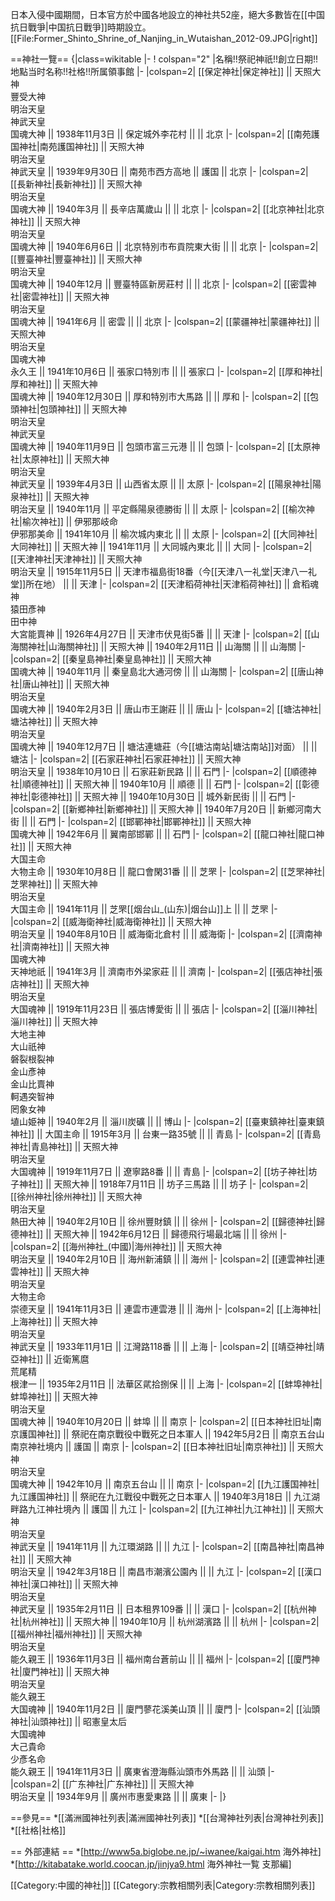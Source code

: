 日本入侵中國期間，日本官方於中國各地設立的神社共52座，絕大多數皆在[[中国抗日戰爭|中国抗日戰爭]]時期設立。
[[File:Former_Shinto_Shrine_of_Nanjing_in_Wutaishan_2012-09.JPG|right]]

==神社一覽==
{|class=wikitable
|-
! colspan="2" |名稱!!祭祀神祇!!創立日期!!地點当时名称!!社格!!所属領事館
|-
|colspan=2| [[保定神社|保定神社]] || 天照大神</small><br>豐受大神</small><br>明治天皇</small><br>神武天皇</small><br>国魂大神 || 1938年11月3日 || 保定城外李花村 ||  || 北京
|-
|colspan=2| [[南苑護国神社|南苑護国神社]] || 天照大神</small><br>明治天皇</small><br>神武天皇 || 1939年9月30日 || 南苑市西方高地 || 護国 || 北京
|-
|colspan=2| [[長新神社|長新神社]] || 天照大神</small><br>明治天皇</small><br>国魂大神 || 1940年3月 || 長辛店萬歲山 ||  || 北京
|-
|colspan=2| [[北京神社|北京神社]] || 天照大神</small><br>明治天皇</small><br>国魂大神 || 1940年6月6日 || 北京特別市布貢院東大街 ||  || 北京
|-
|colspan=2| [[豐臺神社|豐臺神社]] || 天照大神</small><br>明治天皇</small><br>国魂大神 || 1940年12月 || 豐臺特區新房莊村 ||  || 北京
|-
|colspan=2| [[密雲神社|密雲神社]] || 天照大神</small><br>明治天皇</small><br>国魂大神 || 1941年6月 || 密雲 ||  || 北京
|-
|colspan=2| [[蒙疆神社|蒙疆神社]] || 天照大神</small><br>明治天皇</small><br>国魂大神</small><br>永久王 || 1941年10月6日 || 張家口特別市 ||  || 張家口
|-
|colspan=2| [[厚和神社|厚和神社]] || 天照大神</small><br>国魂大神 || 1940年12月30日 || 厚和特別市大馬路 ||  || 厚和
|-
|colspan=2| [[包頭神社|包頭神社]] || 天照大神</small><br>明治天皇</small><br>神武天皇</small><br>国魂大神 || 1940年11月9日 || 包頭市富三元港 ||  || 包頭
|-
|colspan=2| [[太原神社|太原神社]] || 天照大神</small><br>明治天皇</small><br>神武天皇 || 1939年4月3日 || 山西省太原 ||  || 太原
|-
|colspan=2| [[陽泉神社|陽泉神社]] || 天照大神</small><br>明治天皇 || 1940年11月 || 平定縣陽泉德勝街 ||  || 太原
|-
|colspan=2| [[榆次神社|榆次神社]] || 伊邪那岐命</small><br>伊邪那美命 || 1941年10月 || 榆次城内東北 ||  || 太原
|-
|colspan=2| [[大同神社|大同神社]] || 天照大神 || 1941年11月 || 大同城內東北 ||  || 大同
|-
|colspan=2| [[天津神社|天津神社]] || 天照大神</small><br>明治天皇 || 1915年11月5日 || 天津市福島街18番（今[[天津八一礼堂|天津八一礼堂]]所在地） ||  || 天津
|-
|colspan=2| [[天津稻荷神社|天津稻荷神社]] || 倉稻魂神</small><br>猿田彥神</small><br>田中神</small><br>大宮能賣神 || 1926年4月27日 || 天津市伏見街5番 ||  || 天津
|-
|colspan=2| [[山海關神社|山海關神社]] || 天照大神 || 1940年2月11日 || 山海關 ||  || 山海關
|-
|colspan=2| [[秦皇島神社|秦皇島神社]] || 天照大神</small><br>国魂大神 || 1940年11月 || 秦皇島北大通河傍 ||  || 山海關
|-
|colspan=2| [[唐山神社|唐山神社]] || 天照大神</small><br>明治天皇</small><br>国魂大神 || 1940年2月3日 || 唐山市王謝莊 ||  || 唐山
|-
|colspan=2| [[塘沽神社|塘沽神社]] || 天照大神</small><br>明治天皇</small><br>国魂大神 || 1940年12月7日 || 塘沽連塘莊（今[[塘沽南站|塘沽南站]]对面） ||  || 塘沽
|-
|colspan=2| [[石家莊神社|石家莊神社]] || 天照大神</small><br>明治天皇 || 1938年10月10日 || 石家莊新民路 ||  || 石門
|-
|colspan=2| [[順德神社|順德神社]] || 天照大神 || 1940年10月 || 順德 ||  || 石門
|-
|colspan=2| [[彰德神社|彰德神社]] || 天照大神 || 1940年10月30日 || 城外新民街 ||  || 石門
|-
|colspan=2| [[新鄉神社|新鄉神社]] || 天照大神 || 1940年7月20日 || 新鄉河南大街 ||  || 石門
|-
|colspan=2| [[邯鄲神社|邯鄲神社]] || 天照大神</small><br>国魂大神 || 1942年6月 || 翼南部邯鄲 ||  || 石門
|-
|colspan=2| [[龍口神社|龍口神社]] || 天照大神</small><br>大国主命</small><br>大物主命 || 1930年10月8日 || 龍口會閑31番 ||  || 芝罘
|-
|colspan=2| [[芝罘神社|芝罘神社]] || 天照大神</small><br>明治天皇</small><br>大国主命 || 1941年11月 || 芝罘[[烟台山_(山东)|烟台山]]上 ||  || 芝罘
|-
|colspan=2| [[威海衛神社|威海衛神社]] || 天照大神</small><br>明治天皇 || 1940年8月10日 || 威海衛北倉村 ||  || 威海衛
|-
|colspan=2| [[濟南神社|濟南神社]] || 天照大神</small><br>国魂大神</small><br>天神地祇 || 1941年3月 || 濟南市外梁家莊 ||  || 濟南
|-
|colspan=2| [[張店神社|張店神社]] || 天照大神</small><br>明治天皇</small><br>大国魂神 || 1919年11月23日 || 張店博愛街 ||  || 張店
|-
|colspan=2| [[淄川神社|淄川神社]] || 天照大神</small><br>大地主神</small><br>大山祇神</small><br>磐裂根裂神</small><br>金山彥神</small><br>金山比賣神</small><br>軻遇突智神</small><br>罔象女神</small><br>埴山姫神 || 1940年2月 || 淄川炭礦 ||  || 博山
|-
|colspan=2| [[臺東鎮神社|臺東鎮神社]] || 大国主命 || 1915年3月 || 台東一路35號 ||  || 青島
|-
|colspan=2| [[青島神社|青島神社]] || 天照大神</small><br>明治天皇</small><br>大国魂神 || 1919年11月7日 || 遼寧路8番 ||  || 青島
|-
|colspan=2| [[坊子神社|坊子神社]] || 天照大神 || 1918年7月11日 || 坊子三馬路 ||  || 坊子
|-
|colspan=2| [[徐州神社|徐州神社]] || 天照大神</small><br>明治天皇</small><br>熱田大神 || 1940年2月10日 || 徐州豐財鎮 ||  || 徐州
|-
|colspan=2| [[歸德神社|歸德神社]] || 天照大神 || 1942年6月12日 || 歸德飛行場最北端 ||  || 徐州
|-
|colspan=2| [[海州神社_(中國)|海州神社]] || 天照大神</small><br>明治天皇 || 1940年2月10日 || 海州新浦鎮 ||  || 海州
|-
|colspan=2| [[連雲神社|連雲神社]] || 天照大神</small><br>明治天皇</small><br>大物主命</small><br>崇德天皇 || 1941年11月3日 || 連雲市連雲港 ||  || 海州
|-
|colspan=2| [[上海神社|上海神社]] || 天照大神</small><br>明治天皇</small><br>神武天皇 || 1933年11月1日 || 江灣路118番 ||  || 上海
|-
|colspan=2| [[靖亞神社|靖亞神社]] || 近衛篤麿</small><br>荒尾精</small><br>根津一 || 1935年2月11日 || 法華区貮拾捌保 ||  || 上海
|-
|colspan=2| [[蚌埠神社|蚌埠神社]] || 天照大神</small><br>明治天皇</small><br>国魂大神 || 1940年10月20日 || 蚌埠 ||  || 南京
|-
|colspan=2| [[日本神社旧址|南京護国神社]] || 祭祀在南京戰役中戰死之日本軍人 || 1942年5月2日 || 南京五台山南京神社境内 || 護国 || 南京
|-
|colspan=2| [[日本神社旧址|南京神社]] || 天照大神</small><br>明治天皇</small><br>国魂大神 || 1942年10月 || 南京五台山 ||  || 南京
|-
|colspan=2| [[九江護国神社|九江護国神社]] || 祭祀在九江戰役中戰死之日本軍人 || 1940年3月18日 || 九江湖畔路九江神社境內 || 護国 || 九江
|-
|colspan=2| [[九江神社|九江神社]] || 天照大神</small><br>明治天皇</small><br>神武天皇 || 1941年11月 || 九江環湖路 ||  || 九江
|-
|colspan=2| [[南昌神社|南昌神社]] || 天照大神</small><br>明治天皇 || 1942年3月18日 || 南昌市潮濱公園內 ||  || 九江
|-
|colspan=2| [[漢口神社|漢口神社]] || 天照大神</small><br>明治天皇</small><br>神武天皇 || 1935年2月11日 || 日本租界109番 ||  || 漢口
|-
|colspan=2| [[杭州神社|杭州神社]] || 天照大神 || 1940年10月 || 杭州湖濱路 ||  || 杭州
|-
|colspan=2| [[福州神社|福州神社]] || 天照大神</small><br>明治天皇</small><br>能久親王 || 1936年11月3日 || 福州南台蒼前山 ||  || 福州
|-
|colspan=2| [[廈門神社|廈門神社]] || 天照大神</small><br>明治天皇</small><br>能久親王</small><br>大国魂神 || 1940年11月2日 || 廈門蓼花溪美山頂 ||  || 廈門
|-
|colspan=2| [[汕頭神社|汕頭神社]] || 昭憲皇太后</small><br>大国魂神</small><br>大己貴命</small><br>少彥名命</small><br>能久親王 || 1941年11月3日 || 廣東省澄海縣汕頭市外馬路 ||  || 汕頭
|-
|colspan=2| [[广东神社|广东神社]] || 天照大神</small><br>明治天皇 || 1934年9月 || 廣州市惠愛東路 ||  || 廣東
|-
|}

==參見==
*[[滿洲國神社列表|滿洲國神社列表]]
*[[台灣神社列表|台灣神社列表]]
*[[社格|社格]]

== 外部連結 ==
*[http://www5a.biglobe.ne.jp/~iwanee/kaigai.htm 海外神社]
*[http://kitabatake.world.coocan.jp/jinjya9.html 海外神社一覧 支那編]

[[Category:中國的神社|]]
[[Category:宗教相關列表|Category:宗教相關列表]]